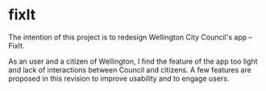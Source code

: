 # fixIt

The intention of this project is to redesign Wellington City Council's app – FixIt.

As an user and a citizen of Wellington, I find the feature of the app too light and lack of interactions between Council and citizens. A few features are proposed in this revision to improve usability and to engage users. 
